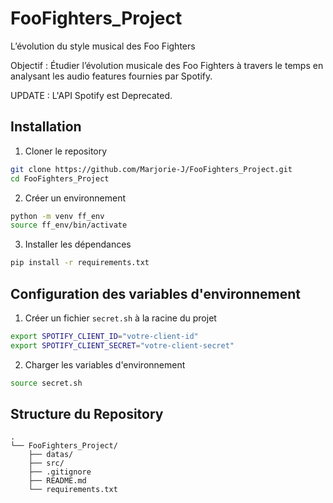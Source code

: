 # FooFighters_Project

L’évolution du style musical des Foo Fighters

Objectif :
Étudier l’évolution musicale des Foo Fighters à travers le temps en analysant les audio features fournies par Spotify.

UPDATE : L'API Spotify est Deprecated.


## Installation

1. Cloner le repository

```bash
git clone https://github.com/Marjorie-J/FooFighters_Project.git
cd FooFighters_Project
```

2. Créer un environnement

```bash
python -m venv ff_env
source ff_env/bin/activate
```

3. Installer les dépendances

```bash
pip install -r requirements.txt
```


## Configuration des variables d'environnement

1. Créer un fichier `secret.sh` à la racine du projet

```bash
export SPOTIFY_CLIENT_ID="votre-client-id"
export SPOTIFY_CLIENT_SECRET="votre-client-secret"
```

2. Charger les variables d'environnement

```bash
source secret.sh
```


## Structure du Repository

```
.
└── FooFighters_Project/
    ├── datas/
    ├── src/
    ├── .gitignore
    ├── README.md
    └── requirements.txt